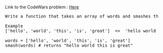 Link to the CodeWars problem : [Here](https://www.codewars.com/kata/53dc23c68a0c93699800041d/train/c)


<pre>
Write a function that takes an array of words and smashes them together into a sentence and returns the sentence. You can ignore any need to sanitize words or add punctuation, but you should add spaces between each word. Be careful, there shouldn't be a space at the beginning or the end of the sentence!

Example
['hello', 'world', 'this', 'is', 'great']  =>  'hello world this is great'

words = ['hello', 'world', 'this', 'is', 'great']
smash(words) # returns "hello world this is great"

</pre>